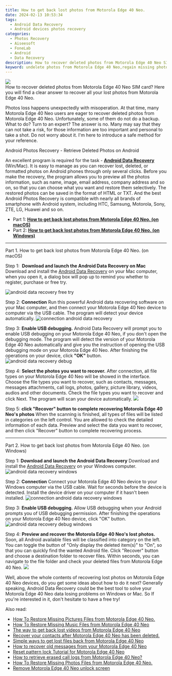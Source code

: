 ```yaml
---
title: How to get back lost photos from Motorola Edge 40 Neo.
date: 2024-02-13 10:53:34
tags: 
  - Android Data Recovery
  - Android devices photos recovery
categories: 
  - Photos Recovery
  - Aiseesoft
  - FoneLab
  - Android
  - Data Recovery
description: How to recover deleted photos from Motorola Edge 40 Neo SIM card? Here you will find a clear answer to recover all your lost photos from Motorola Edge 40 Neo.
keyword: undelete photos from Motorola Edge 40 Neo,regain missing photos,recover lost photos from Motorola Edge 40 Neo,android photos retrieval,Motorola Edge 40 Neo photos recovery,unerase photos,deletes photos of Motorola Edge 40 Neo,how to retrieve deleted photos from my Motorola Edge 40 Neo,Motorola Edge 40 Neo retrieve deleted photos,does the Motorola Edge 40 Neo have a backup for deleted photos,how to restore your files from Motorola Edge 40 Neo,Motorola Edge 40 Neo photos recovery software
---
```


<img src="https://img0mobiles.techidaily.com/images/best-assets/devices/motorola/motorola-edge-40-neo/1.jpg" class="atpl-imgstyle"  />

<div class="atpl-content atpl-for-fonelab-android recover-photos">

<div class="atpl-post-description-part-1">
How to recover deleted photos from Motorola Edge 40 Neo SIM card? Here you will find a clear answer to recover all your lost photos from Motorola Edge 40 Neo.
</div>



<div class="atpl-post-description-part-2">
<div class="tpl-content-sub-paragraph-normal">
  <p>
    Photos loss happens unexpectedly with misoperation. At that time, many Motorola Edge 40 Neo users are eager to recover deleted photos from Motorola Edge 40 Neo. Unfortunately, some of them do not do a backup. What to do? Turn to an expert? The answer is no. Many may say that they can not take a risk, for those information are too important and personal to take a shot. Do not worry about it. I'm here to introduce a safe method for your reference.
  </p>
</div>
</div>

<div class="atpl-post-description-part-3">
<div class="tpl-content-sub-paragraph-title">
  Android Photos Recovery - Retrieve Deleted Photos on Android
</div>
<div class="tpl-content-sub-paragraph-content">
  <p>
    An excellent program is required for the task - <a href="https://tools.techidaily.com/aiseesoft-android-data-recovery/" target="_blank" rel="noopener"><strong>Android Data Recovery</strong></a> (Win/Mac). It is easy to manage as you can recover lost, deleted, or formatted photos on Android phones through only several clicks. Before you make the recovery, the program allows you to preview all the photos information, such as name, image, email address, company address and so on, so that you can choose what you want and restore them selectively. The restored photos can be saved in the format of HTML or TXT. And the best Android Photos Recovery is compatible with nearly all brands of smartphone with Android system, including HTC, Samsung, Motorola, Sony, ZTE, LG, Huawei and so on.
  </p>
</div>

</div>

<ul>
  <li>Part 1: <strong><a href="#p1"> How to get back lost photos from Motorola Edge 40 Neo.  (on macOS)</a></strong></li>
  <li>Part 2: <strong><a href="#p2"> How to get back lost photos from Motorola Edge 40 Neo.  (on Windows)</a></strong></li>
</ul>




<!-- Part 1 -->
<a id="p1" name="p1" ></a><hr>

<div>
  <span class="atpl-step-part-style">Part 1. How to get back lost photos from Motorola Edge 40 Neo. (on macOS)</span>
</div>  

<span class="atpl-stepstyle-a"><span>Step 1: </span></span> <strong>Download and launch the Android Data Recovery on Mac</strong>
Download and install the <a href="https://tools.techidaily.com/aiseesoft-android-data-recovery/" target="_blank" rel="noopener">Android Data Recovery</a> on your Mac computer, when you open it, a dialog box will pop up to remind you whether to register, purchase or free try.

<img src="https://tools.techidaily.com/images/apps/aiseesoft/android-data-recovery/mac-free-try.png" class="atpl-imgstyle" alt="android data recovery free try" />

<span class="atpl-stepstyle-a"><span>Step 2: </span></span> <strong>Connection</strong>
Run this powerful Android data recovering software on your Mac computer, and then connect your Motorola Edge 40 Neo device to computer via the USB cable. The program will detect your device automatically.
<img src="https://tools.techidaily.com/images/apps/aiseesoft/android-data-recovery/mac-connection-interface.jpg" class="atpl-imgstyle" alt="connection android data recovery" />

<span class="atpl-stepstyle-a"><span>Step 3: </span></span> <strong>Enable USB debugging.</strong>
Android Data Recovery will prompt you to enable USB debugging on your Motorola Edge 40 Neo, if you don't open the debugging mode. The program will detect the version of your Motorola Edge 40 Neo automatically and give you the instruction of opening the USB debugging mode on your Motorola Edge 40 Neo. After finishing the operations on your device, click <strong>"OK"</strong> button.
<img src="https://tools.techidaily.com/images/apps/aiseesoft/android-data-recovery/mac-android-usb-debug.jpg"  class="atpl-imgstyle" alt="android data recovery debug" />

<span class="atpl-stepstyle-a"><span>Step 4: </span></span> <strong>Select the photos you want to recover.</strong>
After connection, all file types on your Motorola Edge 40 Neo will be showed in the interface. Choose the file types you want to recover, such as contacts, messages, messages attachments, call logs, photos, gallery, picture library, videos, audios and other documents. Check the file types you want to recover and click Next. The program will scan your device automatically.
<img src="https://tools.techidaily.com/images/apps/aiseesoft/android-data-recovery/mac-choose-type-photos.jpg" class="atpl-imgstyle"  />

<span class="atpl-stepstyle-a"><span>Step 5: </span></span> <strong>click "Recover" button to  complete recovering Motorola Edge 40 Neo's photos</strong>
When the scanning is finished, all types of files will be listed in categories on the left control. You are allowed to check the detailed information of each data. Preview and select the data you want to recover, and then click "Recover" button to complete recovering process.


<a id="p2" name="p2"></a><hr>

<!-- Part 2 -->
<div>
  <span class="atpl-step-part-style">Part 2. How to get back lost photos from Motorola Edge 40 Neo. (on Windows)</span>
</div>

<span class="atpl-stepstyle-a"><span>Step 1: </span></span> <strong>Download and launch the Android Data Recovery</strong>
Download and install the <a href="https://tools.techidaily.com/aiseesoft-android-data-recovery/" target="_blank" rel="noopener">Android Data Recovery</a> on your Windows computer.
<img src="https://tools.techidaily.com/images/apps/aiseesoft/android-data-recovery/win-start-interface.png"  class="atpl-imgstyle" alt="android data recovery windows" />

<span class="atpl-stepstyle-a"><span>Step 2: </span></span> <strong>Connection</strong>
Connect your Motorola Edge 40 Neo device to your Windows computer via the USB cable. Wait for seconds before the device is detected. Install the device driver on your computer if it hasn't been installed.
<img src="https://tools.techidaily.com/images/apps/aiseesoft/android-data-recovery/win-connection-interface.png" class="atpl-imgstyle" alt="connection android data recovery windows" />

<span class="atpl-stepstyle-a"><span>Step 3: </span></span> <strong>Enable USB debugging.</strong>
Allow USB debugging when your Android prompts you of USB debugging permission. After finishing the operations on your Motorola Edge 40 Neo device, click "OK" button.
<img src="https://tools.techidaily.com/images/apps/aiseesoft/android-data-recovery/win-android-usb-debug.png" class="atpl-imgstyle" alt="android data recovery debug windows" />

<span class="atpl-stepstyle-a"><span>Step 4: </span></span> <strong>Preview and recover the Motorola Edge 40 Neo's lost photos.</strong>
Soon, all Android available files will be classified into category on the left. You can toggle the button of "Only display the deleted item(s)" to "On", so that you can quickly find the wanted Android file. Click "Recover" button and choose a destination folder to recover files. Within seconds, you can navigate to the file folder and check your deleted files from Motorola Edge 40 Neo.
<img src="https://tools.techidaily.com/images/apps/aiseesoft/android-data-recovery/win-recover-photos.png" class="atpl-imgstyle"  />

<div class="atpl-post-description-part-4">
<div class="tpl-content-sub-paragraph-normal">
    <p>
        Well, above the whole contents of recovering lost photos on Motorola Edge 40 Neo devices, do you get some ideas about how to do it next? Generally speaking, Android Data Recovery could be the best tool to solve your Motorola Edge 40 Neo data losing problems on Windows or Mac. So If you're interested in it, don't hesitate to have a free try!
    </p>
</div>
</div>

<ins class="adsbygoogle"
     style="display:block"
     data-ad-client="ca-pub-7571918770474297"
     data-ad-slot="8358498916"
     data-ad-format="auto"
     data-full-width-responsive="true"></ins>

<span class="atpl-alsoreadstyle">Also read:</span>
<div><ul>
<li><a href="/how-to-restore-missing-pictures-files-from-motorola-edge-40-neo-by-fonelab-android-recover-pictures/" target="_blank" rel="noopener"><u>How To  Restore Missing Pictures Files from Motorola Edge 40 Neo.</u></a></li>
<li><a href="/how-to-restore-missing-music-files-from-motorola-edge-40-neo-by-fonelab-android-recover-music/" target="_blank" rel="noopener"><u>How To  Restore Missing Music Files from Motorola Edge 40 Neo</u></a></li>
<li><a href="/the-way-to-get-back-lost-videos-from-motorola-edge-40-neo-by-fonelab-android-recover-video/" target="_blank" rel="noopener"><u>The way to get back lost videos from Motorola Edge 40 Neo</u></a></li>
<li><a href="/recover-your-contacts-after-motorola-edge-40-neo-has-been-deleted-by-fonelab-android-recover-contacts/" target="_blank" rel="noopener"><u>Recover your contacts after Motorola Edge 40 Neo has been deleted.</u></a></li>
<li><a href="/simple-ways-to-get-lost-files-back-from-motorola-edge-40-neo-by-fonelab-android-recover-data/" target="_blank" rel="noopener"><u>Simple ways to get lost files back from Motorola Edge 40 Neo</u></a></li>
<li><a href="/how-to-recover-old-messages-from-your-motorola-edge-40-neo-by-fonelab-android-recover-messages/" target="_blank" rel="noopener"><u>How to recover old messages from your Motorola Edge 40 Neo</u></a></li>
<li><a href="/reset-pattern-lock-tutorial-for-motorola-edge-40-neo-by-drfone-android-unlock-android-unlock/" target="_blank" rel="noopener"><u>Reset pattern lock Tutorial for Motorola Edge 40 Neo</u></a></li>
<li><a href="/how-to-retrieve-erased-call-logs-from-motorola-edge-40-neo-by-fonelab-android-recover-call-logs/" target="_blank" rel="noopener"><u>How to retrieve erased call logs from Motorola Edge 40 Neo?</u></a></li>
<li><a href="/how-to-restore-missing-photos-files-from-motorola-edge-40-neo-by-fonelab-android-recover-photos/" target="_blank" rel="noopener"><u>How To  Restore Missing Photos Files from Motorola Edge 40 Neo.</u></a></li>
<li><a href="/remove-motorola-edge-40-neo-unlock-screen-by-drfone-android-unlock-android-unlock/" target="_blank" rel="noopener"><u>Remove Motorola Edge 40 Neo unlock screen</u></a></li>
</ul></div>

</div>
